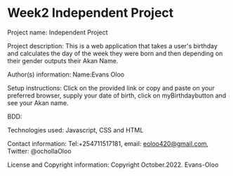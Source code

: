 # Week2 Independent Project

Project name: 
Independent Project

Project description:
This is a web application that takes a user's birthday and calculates the day of the week they were born and then depending on their gender outputs their Akan Name.

Author(s) information:
Name:Evans Oloo

Setup instructions:
Click on the provided link or copy and paste on your preferred browser, supply your date of birth, click on myBirthdaybutton and see your Akan name.

BDD:

Technologies used:
Javascript, CSS and HTML

Contact information:
Tel:+254711517181,
email: eoloo420@gmail.com,
Twitter: @ochollaOloo

License and Copyright information: 
Copyright October.2022. Evans-Oloo
